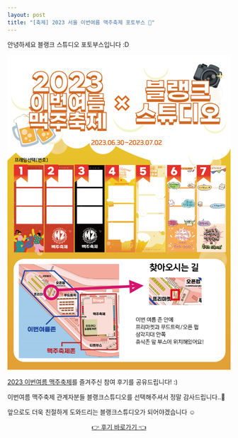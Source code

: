 ```yaml
---
layout: post
title: "[축제] 2023 서울 이번여름 맥주축제 포토부스 🍺"
---
```



안녕하세요 블랭크 스튜디오 포토부스입니다 :D

![blank](./post_images/2023_beerfestival_balnkstudio.png)


<a href="https://www.instagram.com/this_summer_festival/?igshid=MzRlODBiNWFlZA%3D%3D" target="_blank">2023 이번여름 맥주축제</a>를 즐겨주신 참여 후기를 공유드립니다! :)

이번여름 맥주축제 관계자분들 블랭크스튜디오를 선택해주셔서 정말 감사드립니다..🖤

앞으로도 더욱 친절하게 도와드리는 블랭크스튜디오가 되어야겠습니다 ☺
   
   
<center><a href="https://blog.naver.com/all3lla/223145940247" target="_blank">👉 후기 바로가기 👈</a></center>